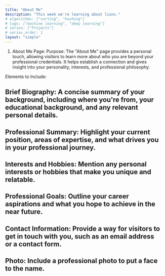 ```yaml
---
title: "About Me"
description: "This week we're learning about lions."
# algorithms: ["sorting", "hashing"]
# tags: ["machine learning", "deep learning"]
# series: ["Projects"]
# series_order: 1
layout: "simple"
---
```


1. About Me Page:
Purpose:
The "About Me" page provides a personal touch, allowing visitors to learn more about who you are beyond your professional credentials. It helps establish a connection and gives insight into your personality, interests, and professional philosophy.

Elements to Include:

## Brief Biography: A concise summary of your background, including where you're from, your educational background, and any relevant personal details.

## Professional Summary: Highlight your current position, areas of expertise, and what drives you in your professional journey.
## Interests and Hobbies: Mention any personal interests or hobbies that make you unique and relatable.
## Professional Goals: Outline your career aspirations and what you hope to achieve in the near future.
## Contact Information: Provide a way for visitors to get in touch with you, such as an email address or a contact form.
## Photo: Include a professional photo to put a face to the name.

